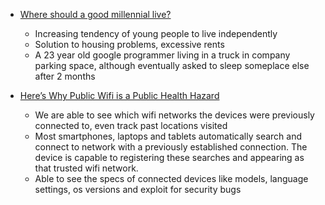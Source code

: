 
- [Where should a good millennial live?](http://fusion.net/story/236635/millennials-housing-crisis-tiny-homes/)
  - Increasing tendency of young people to live independently
  - Solution to housing problems, excessive rents
  - A 23 year old google programmer living in a truck in company parking space, although eventually asked to sleep someplace else after 2 months

- [Here’s Why Public Wifi is a Public Health Hazard](https://medium.com/matter/heres-why-public-wifi-is-a-public-health-hazard-dd5b8dcb55e6#.vmw3z2m5y)
  - We are able to see which wifi networks the devices were previously connected to, even track past locations visited
  - Most smartphones, laptops and tablets automatically search and connect to network with a previously established connection. The device is capable to registering these searches and appearing as that trusted wifi network.
  - Able to see the specs of connected devices like models, language settings, os versions and exploit for security bugs
